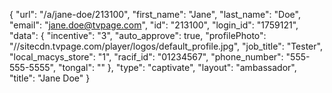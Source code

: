 {
    "url": "\/a\/jane-doe\/213100",
    "first_name": "Jane",
    "last_name": "Doe",
    "email": "jane.doe@tvpage.com",
    "id": "213100",
    "login_id": "1759121",
    "data": {
        "incentive": "3",
        "auto_approve": true,
        "profilePhoto": "\/\/sitecdn.tvpage.com\/player\/logos\/default_profile.jpg",
        "job_title": "Tester",
        "local_macys_store": "1",
        "racif_id": "01234567",
        "phone_number": "555-555-5555",
        "tongal": ""
    },
    "type": "captivate",
    "layout": "ambassador",
    "title": "Jane Doe"
}